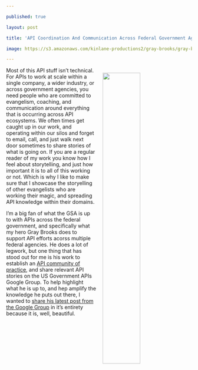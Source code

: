 ---
published: true
layout: post
title: 'API Coordination And Communication Across Federal Government Agencies'
image: https://s3.amazonaws.com/kinlane-productions2/gray-brooks/gray-brooks-microphone.jpg
---

<p><img src="https://s3.amazonaws.com/kinlane-productions2/gray-brooks/gray-brooks-microphone.jpg" width="45%" align="right" style="padding: 15px;" />
<p>Most of this API stuff isn’t technical. For APIs to work at scale within a single company, a wider industry, or across government agencies, you need people who are committed to evangelism, coaching, and communication around everything that is occurring across API ecosystems. We often times get caught up in our work, and operating within our silos and forget to email, call, and just walk next door sometimes to share stories of what is going on. If you are a regular reader of my work you know how I feel about storytelling, and just how important it is to all of this working or not. Which is why I like to make sure that I showcase the storyelling of other evangelists who are working their magic, and spreading API knowledge within their domains.

<p>I’m a big fan of what the GSA is up to with APIs across the federal government, and specifically what my hero Gray Brooks does to support API efforts acorss multiple federal agencies. He does a lot of legwork, but one thing that has stood out for me is his work to establish an <a href="https://digital.gov/communities/apis/">API community of practice</a>, and share relevant API stories on the US Government APIs Google Group. To help highlight what he is up to, and hep amplify the knowledge he puts out there, I wanted to <a href="https://groups.google.com/forum/#!topic/us-government-apis/xQQvLajni08">share his latest post from the Google Group</a> in it’s entirety because it is, well, beautiful.


